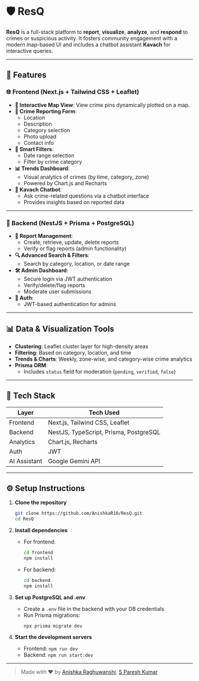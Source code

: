 # 🛡️ ResQ

**ResQ** is a full-stack platform to **report**, **visualize**, **analyze**, and **respond** to crimes or suspicious activity. It fosters community engagement with a modern map-based UI and includes a chatbot assistant **Kavach** for interactive queries.

---

## 🚀 Features

### 🌐 Frontend (Next.js + Tailwind CSS + Leaflet)
- **📍 Interactive Map View**: View crime pins dynamically plotted on a map.
- **📝 Crime Reporting Form**: 
  - Location
  - Description
  - Category selection
  - Photo upload
  - Contact info
- **📅 Smart Filters**:
  - Date range selection
  - Filter by crime category
- **📊 Trends Dashboard**:
  - Visual analytics of crimes (by time, category, zone)
  - Powered by Chart.js and Recharts
- **🧠 Kavach Chatbot**:
  - Ask crime-related questions via a chatbot interface
  - Provides insights based on reported data

---

### 🧩 Backend (NestJS + Prisma + PostgreSQL)
- **🧾 Report Management**:
  - Create, retrieve, update, delete reports
  - Verify or flag reports (admin functionality)
- **🔍 Advanced Search & Filters**:
  - Search by category, location, or date range
- **🛠 Admin Dashboard**:
  - Secure login via JWT authentication
  - Verify/delete/flag reports
  - Moderate user submissions
- **🔐 Auth**:
  - JWT-based authentication for admins

---

## 📊 Data & Visualization Tools
- **Clustering**: Leaflet cluster layer for high-density areas
- **Filtering**: Based on category, location, and time
- **Trends & Charts**: Weekly, zone-wise, and category-wise crime analytics
- **Prisma ORM**:
  - Includes `status` field for moderation (`pending`, `verified`, `false`)

---

## 📁 Tech Stack

| Layer      | Tech Used                         |
|------------|-----------------------------------|
| Frontend   | Next.js, Tailwind CSS, Leaflet    |
| Backend    | NestJS, TypeScript, Prisma, PostgreSQL        |
| Analytics  | Chart.js, Recharts               |
| Auth       | JWT                               |
| AI Assistant | Google Gemini API   |

---

## ⚙️ Setup Instructions

1. **Clone the repository**  
   ```bash
   git clone https://github.com/AnishkaR10/ResQ.git
   cd ResQ
   ```

2. **Install dependencies**  
   - For frontend:  
     ```bash
     cd frontend
     npm install
     ```
   - For backend:  
     ```bash
     cd backend
     npm install
     ```

3. **Set up PostgreSQL and .env**  
   - Create a `.env` file in the backend with your DB credentials  
   - Run Prisma migrations:  
     ```bash
     npx prisma migrate dev
     ```

4. **Start the development servers**  
   - Frontend: `npm run dev`  
   - Backend: `npm run start:dev`

---



> Made with ❤️ by [Anishka Raghuwanshi](https://github.com/AnishkaR10), [S Paresh Kumar](https://github.com/SPareshKumar)
